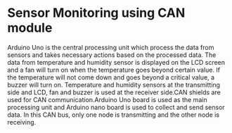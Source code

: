 # Sensor Monitoring using CAN module
Arduino Uno is the central processing unit which process the data from sensors and takes necessary actions based on the processed data. The data from temperature and humidity sensor is displayed on the LCD screen and a fan will turn on when the temperature goes beyond certain value. If the temperature will not come down and goes beyond a critical value, a buzzer will turn on.
Temperature and humidity sensors at the transmitting side and LCD, fan and buzzer is used at the receiver side.CAN shields are used for CAN communication.Arduino Uno board is used as the main processing unit and Arduino nano board is used to collect and send sensor data. In this CAN bus, only one node is transmitting and the other node is receiving.

